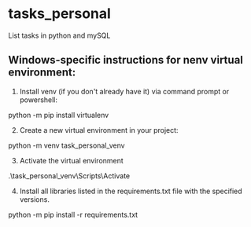 # tasks_personal
 List tasks in python and mySQL

## Windows-specific instructions for nenv virtual environment:

1. Install venv (if you don't already have it) via command prompt or powershell:

python -m pip install virtualenv

2. Create a new virtual environment in your project:

python -m venv task_personal_venv

3. Activate the virtual environment

.\task_personal_venv\Scripts\Activate

4. Install all libraries listed in the requirements.txt file with the specified versions.

python -m pip install -r requirements.txt